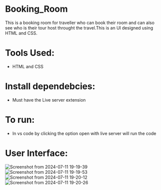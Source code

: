 # Booking_Room
This is a booking room for traveller who can book their room and can also see who is their tour host throught the travel.This is an UI designed using HTML and CSS.

# Tools Used:
- HTML and CSS

# Install dependebcies:
- Must have the Live server extension

# To run:
- In vs code by clicking the option open with live server will run the code

# User Interface:

![Screenshot from 2024-07-11 19-19-39](https://github.com/YasinRafin01/Assignment01/assets/175309112/44dedbda-9ebf-4464-b6aa-2721badae493)
![Screenshot from 2024-07-11 19-19-53](https://github.com/YasinRafin01/Assignment01/assets/175309112/ccc9a0f6-8cdf-4171-9ffe-490d52686a3d)
![Screenshot from 2024-07-11 19-20-12](https://github.com/YasinRafin01/Assignment01/assets/175309112/45e11b20-ec1d-4254-84d9-61f710a4179a)
![Screenshot from 2024-07-11 19-20-26](https://github.com/YasinRafin01/Assignment01/assets/175309112/6fd61508-e1a6-4bbf-a151-4a1a6d2faf19)


